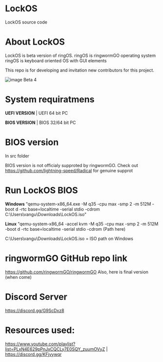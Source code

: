 # LockOS
LockOS source code

# About LockOS
LockOS is beta version of ringOS. ringOS is ringwormGO operating system
ringOS is keyboard oriented OS with GUI elements

This repo is for developing and invitation new contributors for this project.

![image](https://user-images.githubusercontent.com/83548580/133824416-455bc2d8-3364-4ffd-abd6-24bff779af32.png)
Beta 4

# System requiratmens
**UEFI VERSION** | UEFI 64 bit PC

**BIOS VERSION** | BIOS 32/64 bit PC

# BIOS version
In src folder

BIOS version is not officialy supproted by ringwormGO. Check out https://github.com/lightning-speed/Radical for genuine supprot

# Run LockOS BIOS
**Windows**
"qemu-system-x86_64.exe -M q35 -cpu max -smp 2 -m 512M -boot d -rtc base=localtime -serial stdio -cdrom C:\Users\vangu\Downloads\LockOS.iso"

**Linux**
"qemu-system-x86_64 -accel kvm -M q35 -cpu max -smp 2 -m 512M -boot d -rtc base=localtime -serial stdio -cdrom (Path here)

C:\Users\vangu\Downloads\LockOS.iso = ISO path on Windows

# ringwormGO GitHub repo link
https://github.com/ringwormGO/ringwormGO
Also, here is final version (when come)

# Discord Server
https://discord.gg/G9ScDxz8

# Resources used:
https://www.youtube.com/playlist?list=PLxN4E629pPnJxCQCLy7E0SQY_zuumOVyZ | 
https://discord.gg/KFjvywqr
